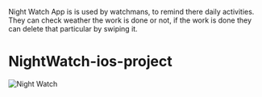 
Night Watch App is is used by watchmans, to remind there daily activities. They can check weather the work is done or not, if the work is done they can delete that particular by swiping it.

# NightWatch-ios-project

![Night Watch](https://user-images.githubusercontent.com/68817698/126024218-7887b7ee-2d79-4df9-a30e-18fc4ca53372.png)
